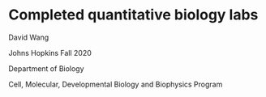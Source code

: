 # Completed quantitative biology labs
David Wang

Johns Hopkins Fall 2020

Department of Biology

Cell, Molecular, Developmental Biology and Biophysics Program
